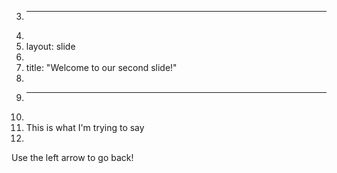 3.	---
4.	
5.	layout: slide
6.	
7.	title: "Welcome to our second slide!"
8.	
9.	---
10.	
11.	This is what I'm trying to say
12.	
Use the left arrow to go back!
